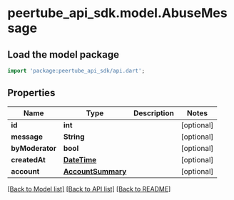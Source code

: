 # peertube_api_sdk.model.AbuseMessage

## Load the model package
```dart
import 'package:peertube_api_sdk/api.dart';
```

## Properties
Name | Type | Description | Notes
------------ | ------------- | ------------- | -------------
**id** | **int** |  | [optional] 
**message** | **String** |  | [optional] 
**byModerator** | **bool** |  | [optional] 
**createdAt** | [**DateTime**](DateTime.md) |  | [optional] 
**account** | [**AccountSummary**](AccountSummary.md) |  | [optional] 

[[Back to Model list]](../README.md#documentation-for-models) [[Back to API list]](../README.md#documentation-for-api-endpoints) [[Back to README]](../README.md)


